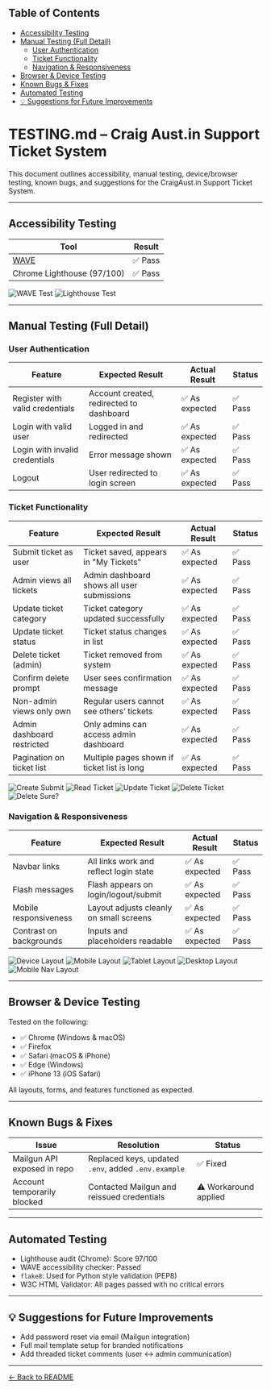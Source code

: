 ## Table of Contents

- [Accessibility Testing](#accessibility-testing)
- [Manual Testing (Full Detail)](#manual-testing-full-detail)
  - [User Authentication](#user-authentication)
  - [Ticket Functionality](#ticket-functionality)
  - [Navigation & Responsiveness](#navigation--responsiveness)
- [Browser & Device Testing](#browser--device-testing)
- [Known Bugs & Fixes](#known-bugs--fixes)
- [Automated Testing](#automated-testing)
- [💡 Suggestions for Future Improvements](#-suggestions-for-future-improvements)


# TESTING.md – Craig Aust.in Support Ticket System

This document outlines accessibility, manual testing, device/browser testing, known bugs, and suggestions for the CraigAust.in Support Ticket System.

---

## Accessibility Testing

| Tool                        | Result |
|-----------------------------|--------|
| [WAVE](https://wave.webaim.org/)     | ✅ Pass |
| Chrome Lighthouse (97/100) | ✅ Pass |

![WAVE Test](static/images/wave.png)
![Lighthouse Test](static/images/lighthouse.png)

---

## Manual Testing (Full Detail)

### User Authentication

| Feature                        | Expected Result                         | Actual Result                          | Status |
|--------------------------------|------------------------------------------|-----------------------------------------|--------|
| Register with valid credentials | Account created, redirected to dashboard | ✅ As expected                          | ✅ Pass |
| Login with valid user          | Logged in and redirected                 | ✅ As expected                          | ✅ Pass |
| Login with invalid credentials | Error message shown                      | ✅ As expected                          | ✅ Pass |
| Logout                         | User redirected to login screen          | ✅ As expected                          | ✅ Pass |

###  Ticket Functionality

| Feature                    | Expected Result                            | Actual Result      | Status     |
|----------------------------|---------------------------------------------|--------------------|------------|
| Submit ticket as user      | Ticket saved, appears in "My Tickets"       | ✅ As expected      | ✅ Pass     |
| Admin views all tickets    | Admin dashboard shows all user submissions | ✅ As expected      | ✅ Pass     |
| Update ticket category     | Ticket category updated successfully        | ✅ As expected      | ✅ Pass     |
| Update ticket status       | Ticket status changes in list               | ✅ As expected      | ✅ Pass     |
| Delete ticket (admin)      | Ticket removed from system                  | ✅ As expected      | ✅ Pass     |
| Confirm delete prompt      | User sees confirmation message              | ✅ As expected      | ✅ Pass     |
| Non-admin views only own   | Regular users cannot see others’ tickets    | ✅ As expected      | ✅ Pass     |
| Admin dashboard restricted | Only admins can access admin dashboard      | ✅ As expected      | ✅ Pass     |
| Pagination on ticket list  | Multiple pages shown if ticket list is long | ✅ As expected      | ✅ Pass     |

![Create Submit](static/images/submit.png)
![Read Ticket](static/images/read.png)
![Update Ticket](static/images/updated.png)
![Delete Ticket](static/images/deleted.png)
![Delete Sure?](static/images/sure.png)


### Navigation & Responsiveness

| Feature                        | Expected Result                                | Actual Result                        | Status |
|--------------------------------|-------------------------------------------------|---------------------------------------|--------|
| Navbar links                   | All links work and reflect login state         | ✅ As expected                        | ✅ Pass |
| Flash messages                 | Flash appears on login/logout/submit           | ✅ As expected                        | ✅ Pass |
| Mobile responsiveness          | Layout adjusts cleanly on small screens        | ✅ As expected                        | ✅ Pass |
| Contrast on backgrounds        | Inputs and placeholders readable               | ✅ As expected                        | ✅ Pass |

![Device Layout](static/images/SupportMockup.png)
![Mobile Layout](static/images/mobile.png)
![Tablet Layout](static/images/tablet.png)
![Desktop Layout](static/images/desktop.png)
![Mobile Nav Layout](static/images/nav.png)




---

## Browser & Device Testing

Tested on the following:

- ✅ Chrome (Windows & macOS)
- ✅ Firefox
- ✅ Safari (macOS & iPhone)
- ✅ Edge (Windows)
- ✅ iPhone 13 (iOS Safari)

All layouts, forms, and features functioned as expected.

---

## Known Bugs & Fixes

| Issue                             | Resolution                                                   | Status |
|----------------------------------|--------------------------------------------------------------|--------|
| Mailgun API exposed in repo      | Replaced keys, updated `.env`, added `.env.example`          | ✅ Fixed |
| Account temporarily blocked      | Contacted Mailgun and reissued credentials                   | ⚠️ Workaround applied |

---

## Automated Testing

- Lighthouse audit (Chrome): Score 97/100
- WAVE accessibility checker: Passed
- `flake8`: Used for Python style validation (PEP8)
- W3C HTML Validator: All pages passed with no critical errors

---

## 💡 Suggestions for Future Improvements

- Add password reset via email (Mailgun integration)
- Full mail template setup for branded notifications
- Add threaded ticket comments (user <-> admin communication)

---

[← Back to README](README.md)